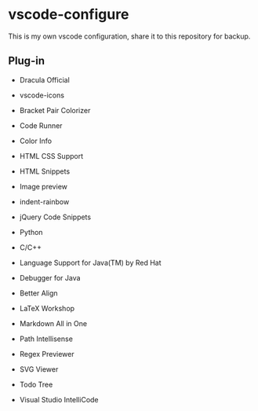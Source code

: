 # vscode-configure

This is my own vscode configuration, share it to this repository for backup.

## Plug-in

- Dracula Official

- vscode-icons

- Bracket Pair Colorizer

- Code Runner

- Color Info

- HTML CSS Support

- HTML Snippets

- Image preview

- indent-rainbow

- jQuery Code Snippets

- Python

- C/C++

- Language Support for Java(TM) by Red Hat

- Debugger for Java

- Better Align

- LaTeX Workshop

- Markdown All in One

- Path Intellisense

- Regex Previewer

- SVG Viewer

- Todo Tree

- Visual Studio IntelliCode

    

